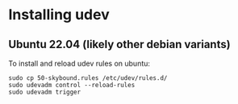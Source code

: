 
# Installing udev

## Ubuntu 22.04 (likely other debian variants)

To install and reload udev rules on ubuntu:

    sudo cp 50-skybound.rules /etc/udev/rules.d/
    sudo udevadm control --reload-rules
    sudo udevadm trigger
